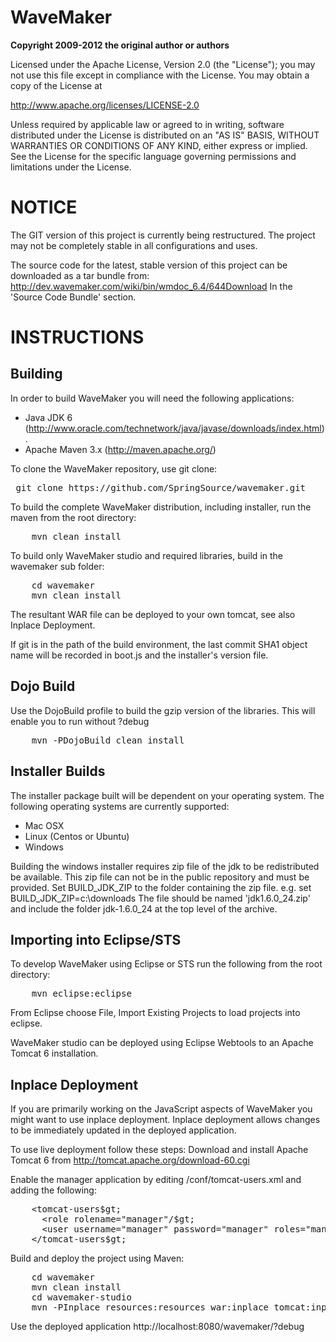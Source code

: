 WaveMaker
=========

**Copyright 2009-2012 the original author or authors**

Licensed under the Apache License, Version 2.0 (the "License");
you may not use this file except in compliance with the License.
You may obtain a copy of the License at

http://www.apache.org/licenses/LICENSE-2.0

Unless required by applicable law or agreed to in writing, software
distributed under the License is distributed on an "AS IS" BASIS,
WITHOUT WARRANTIES OR CONDITIONS OF ANY KIND, either express or implied.
See the License for the specific language governing permissions and
limitations under the License.

NOTICE
======

The GIT version of this project is currently being restructured.
The project may not be completely stable in all configurations and uses.

The source code for the latest, stable version of this project can be downloaded 
as a tar bundle from: http://dev.wavemaker.com/wiki/bin/wmdoc_6.4/644Download
In the 'Source Code Bundle' section.

INSTRUCTIONS
============

Building
--------
In order to build WaveMaker you will need the following applications:

* Java JDK 6 (http://www.oracle.com/technetwork/java/javase/downloads/index.html).
* Apache Maven 3.x (http://maven.apache.org/)

To clone the WaveMaker repository, use git clone:

<pre>
 git clone https://github.com/SpringSource/wavemaker.git
</pre>
 
To build the complete WaveMaker distribution, including installer, run the maven from the root directory:

<pre>
    mvn clean install
</pre>
  
To build only WaveMaker studio and required libraries, build in the wavemaker sub folder:

<pre>
    cd wavemaker
    mvn clean install
</pre>  

The resultant WAR file can be deployed to your own tomcat, see also Inplace Deployment.
 
If git is in the path of the build environment, the last commit SHA1 object name will be recorded in boot.js and the installer's version file.
  
Dojo Build
----------
Use the DojoBuild profile to build the gzip version of the libraries. This will enable you to run without ?debug

<pre>
    mvn -PDojoBuild clean install
</pre>

Installer Builds
----------------
The installer package built will be dependent on your operating system.  The following operating systems are currently supported:

* Mac OSX
* Linux (Centos or Ubuntu)
* Windows

Building the windows installer requires zip file of the jdk to be redistributed be available. This zip file can not be in the public repository and must be provided.
Set BUILD_JDK_ZIP to the folder containing the zip file.
e.g. set BUILD_JDK_ZIP=c:\downloads
The file should be named 'jdk1.6.0_24.zip' and include the folder jdk-1.6.0_24 at the top level of the archive.


Importing into Eclipse/STS
--------------------------
To develop WaveMaker using Eclipse or STS run the following from the root directory:

<pre>
    mvn eclipse:eclipse
</pre>

From Eclipse choose File, Import Existing Projects to load projects into eclipse.

WaveMaker studio can be deployed using Eclipse Webtools to an Apache Tomcat 6 installation. 


Inplace Deployment
------------------
If you are primarily working on the JavaScript aspects of WaveMaker you might want to use inplace deployment. Inplace deployment allows changes to be immediately updated in the deployed application.

To use live deployment follow these steps:
Download and install Apache Tomcat 6 from http://tomcat.apache.org/download-60.cgi

Enable the manager application by editing /conf/tomcat-users.xml and adding the following:
<pre>
    &lt;tomcat-users$gt;
      &lt;role rolename="manager"/$gt;
      &lt;user username="manager" password="manager" roles="manager"/$gt;
    &lt;/tomcat-users$gt;
</pre>

Build and deploy the project using Maven:

<pre>
    cd wavemaker
    mvn clean install
    cd wavemaker-studio
    mvn -PInplace resources:resources war:inplace tomcat:inplace
</pre>

Use the deployed application http://localhost:8080/wavemaker/?debug
